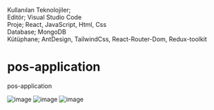 Kullanılan Teknolojiler; <br>
Editör; Visual Studio Code <br>
Proje; React, JavaScript, Html, Css <br>
Database; MongoDB <br>
Kütüphane; AntDesign, TailwindCss, React-Router-Dom, Redux-toolkit <br>
# pos-application
 pos-application
 
 ![image](https://github.com/Kemal-TASOCAK/pos-application/assets/59031493/af882417-aeea-4969-9ee3-a926a6096566)
 ![image](https://github.com/Kemal-TASOCAK/pos-application/assets/59031493/36b4226d-f232-40cc-8297-1424c1520e66)
 ![image](https://github.com/Kemal-TASOCAK/pos-application/assets/59031493/b71c8c50-41e6-48c6-878f-e7c67e77c1d2)


